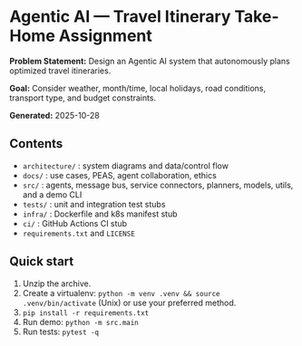 # Agentic AI — Travel Itinerary Take-Home Assignment

**Problem Statement:** Design an Agentic AI system that autonomously plans optimized travel itineraries.

**Goal:** Consider weather, month/time, local holidays, road conditions, transport type, and budget constraints.

**Generated:** 2025-10-28

## Contents
- `architecture/` : system diagrams and data/control flow
- `docs/` : use cases, PEAS, agent collaboration, ethics
- `src/` : agents, message bus, service connectors, planners, models, utils, and a demo CLI
- `tests/` : unit and integration test stubs
- `infra/` : Dockerfile and k8s manifest stub
- `ci/` : GitHub Actions CI stub
- `requirements.txt` and `LICENSE`

## Quick start
1. Unzip the archive.
2. Create a virtualenv: `python -m venv .venv && source .venv/bin/activate` (Unix) or use your preferred method.
3. `pip install -r requirements.txt`
4. Run demo: `python -m src.main`
5. Run tests: `pytest -q`

